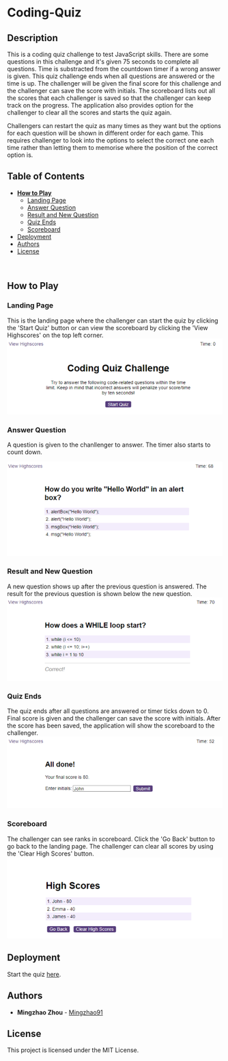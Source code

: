 # Coding-Quiz

## Description

This is a coding quiz challenge to test JavaScript skills. There are some questions in this challenge and it's given 75 seconds to complete all questions. Time is substracted from the countdown timer if a wrong answer is given. This quiz challenge ends when all questions are answered or the time is up. The challenger will be given the final score for this challenge and the challenger can save the score with initials. The scoreboard lists out all the scores that each challenger is saved so that the challenger can keep track on the progress. The application also provides option for the challenger to clear all the scores and starts the quiz again.

Challengers can restart the quiz as many times as they want but the options for each question will be shown in different order for each game. This requires challenger to look into the options to select the correct one each time rather than letting them to memorise where the position of the correct option is.
<br/>

## Table of Contents

- **[How to Play](#how-to-play)**
  - [Landing Page](#landing-page)
  - [Answer Question](#answer-question)
  - [Result and New Question](#result-and-new-question)
  - [Quiz Ends](#quiz-ends)
  - [Scoreboard](#scoreboard)
- [Deployment](#deployment)
- [Authors](#authors)
- [License](#license)

<br/>

<div id="how-to-play" />

## How to Play

<div id="landing-page" />

### Landing Page

This is the landing page where the challenger can start the quiz by clicking the 'Start Quiz' button or can view the scoreboard by clicking the 'View Highscores' on the top left corner.
![Landing Page](./assets/screenshots/introduction.png)
<br />

<div id="answer-question" />

### Answer Question

A question is given to the chanllenger to answer. The timer also starts to count down.

![Answer Question](./assets/screenshots/answer-question.png)
<br />

<div id="result-and-new-question" />

### Result and New Question

A new question shows up after the previous question is answered. The result for the previous question is shown below the new question.
![Result and New Question](./assets/screenshots/feedback-and-new-question.png)

<div id="quiz-ends" />

### Quiz Ends

The quiz ends after all questions are answered or timer ticks down to 0. Final score is given and the challenger can save the score with initials. After the score has been saved, the application will show the scoreboard to the challenger.
![Quiz Ends](./assets/screenshots/quiz-ends.png)

<div id="scoreboard" />

### Scoreboard

The challenger can see ranks in scoreboard. Click the 'Go Back' button to go back to the landing page. The challenger can clear all scores by using the 'Clear High Scores' button.
![Scoreboard](./assets/screenshots/scoreboard.png)

<div id="deployment" />

## Deployment

Start the quiz <a href="https://mingzhao91.github.io/Coding-Quiz/" target="_blank">here</a>.
<br/>

<div id="authors" />

## Authors

- **Mingzhao Zhou** - <a href="https://github.com/Mingzhao91" target="_blank">Mingzhao91</a>
  <br/>

<div id="license" />

## License

This project is licensed under the MIT License.
